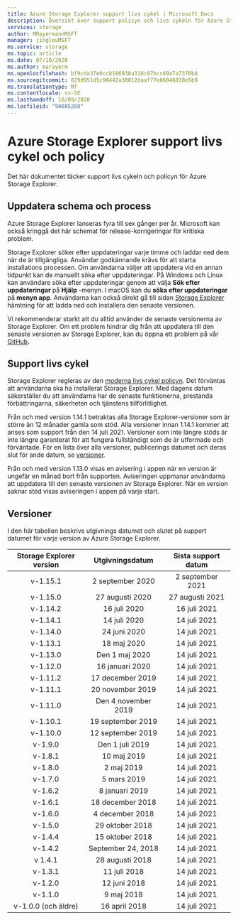 ```yaml
---
title: Azure Storage Explorer support livs cykel | Microsoft Docs
description: Översikt över support policyn och livs cykeln för Azure Storage Explorer
services: storage
author: MRayermannMSFT
manager: jinglouMSFT
ms.service: storage
ms.topic: article
ms.date: 07/10/2020
ms.author: marayerm
ms.openlocfilehash: bf9cda37e0cc8186938a316c87bcc69a7a7370b8
ms.sourcegitcommit: 829d951d5c90442a38012daaf77e86046018e5b9
ms.translationtype: MT
ms.contentlocale: sv-SE
ms.lasthandoff: 10/09/2020
ms.locfileid: "90085288"
---
```

# <a name="azure-storage-explorer-support-lifecycle-and-policy"></a>Azure Storage Explorer support livs cykel och policy

Det här dokumentet täcker support livs cykeln och policyn för Azure Storage Explorer.

## <a name="update-schedule-and-process"></a>Uppdatera schema och process

Azure Storage Explorer lanseras fyra till sex gånger per år. Microsoft kan också kringgå det här schemat för release-korrigeringar för kritiska problem.

Storage Explorer söker efter uppdateringar varje timme och laddar ned dem när de är tillgängliga. Användar godkännande krävs för att starta installations processen. Om användarna väljer att uppdatera vid en annan tidpunkt kan de manuellt söka efter uppdateringar. På Windows och Linux kan användare söka efter uppdateringar genom att välja **Sök efter uppdateringar** på **Hjälp** -menyn. I macOS kan du **söka efter uppdateringar** på **menyn app**. Användarna kan också direkt gå till sidan [Storage Explorer](https://azure.microsoft.com/features/storage-explorer/) hämtning för att ladda ned och installera den senaste versionen.

Vi rekommenderar starkt att du alltid använder de senaste versionerna av Storage Explorer. Om ett problem hindrar dig från att uppdatera till den senaste versionen av Storage Explorer, kan du öppna ett problem på vår [GitHub](https://github.com/microsoft/AzureStorageExplorer).

## <a name="support-lifecycle"></a>Support livs cykel

Storage Explorer regleras av den [moderna livs cykel policyn](https://support.microsoft.com/help/30881/modern-lifecycle-policy). Det förväntas att användarna ska ha installerat Storage Explorer. Med dagens datum säkerställer du att användarna har de senaste funktionerna, prestanda förbättringarna, säkerheten och tjänstens tillförlitlighet.

Från och med version 1.14.1 betraktas alla Storage Explorer-versioner som är större än 12 månader gamla som stöd. Alla versioner innan 1.14.1 kommer att anses som support från den 14 juli 2021. Versioner som inte längre stöds är inte längre garanterat för att fungera fullständigt som de är utformade och förväntade. För en lista över alla versioner, publicerings datumet och deras slut för ande datum, se [versioner](#releases).

Från och med version 1.13.0 visas en avisering i appen när en version är ungefär en månad bort från supporten. Aviseringen uppmanar användarna att uppdatera till den senaste versionen av Storage Explorer. När en version saknar stöd visas aviseringen i appen på varje start.

## <a name="releases"></a>Versioner

I den här tabellen beskrivs utgivnings datumet och slutet på support datumet för varje version av Azure Storage Explorer.

| Storage Explorer version  | Utgivningsdatum       | Sista support datum |
|:-------------------------:|:------------------:|:-------------------:|
| v-1.15.1                   | 2 september 2020  | 2 september 2021   |
| v-1.15.0                   | 27 augusti 2020    | 27 augusti 2021     |
| v-1.14.2                   | 16 juli 2020      | 16 juli 2021       |
| v-1.14.1                   | 14 juli 2020      | 14 juli 2021       |
| v-1.14.0                   | 24 juni 2020      | 14 juli 2021       |
| v-1.13.1                   | 18 maj 2020       | 14 juli 2021       |
| v-1.13.0                   | Den 1 maj 2020        | 14 juli 2021       |
| v-1.12.0                   | 16 januari 2020   | 14 juli 2021       |
| v-1.11.2                   | 17 december 2019  | 14 juli 2021       |
| v-1.11.1                   | 20 november 2019  | 14 juli 2021       |
| v-1.11.0                   | Den 4 november 2019   | 14 juli 2021       |
| v-1.10.1                   | 19 september 2019 | 14 juli 2021       |
| v-1.10.0                   | 12 september 2019 | 14 juli 2021       |
| v-1.9.0                    | Den 1 juli 2019       | 14 juli 2021       |
| v-1.8.1                    | 10 maj 2019       | 14 juli 2021       |
| v-1.8.0                    | 2 maj 2019        | 14 juli 2021       |
| v-1.7.0                    | 5 mars 2019      | 14 juli 2021       |
| v-1.6.2                    | 8 januari 2019    | 14 juli 2021       |
| v-1.6.1                    | 18 december 2018  | 14 juli 2021       |
| v-1.6.0                    | 4 december 2018   | 14 juli 2021       |
| v-1.5.0                    | 29 oktober 2018   | 14 juli 2021       |
| v-1.4.4                    | 15 oktober 2018   | 14 juli 2021       |
| v-1.4.2                    | September 24, 2018 | 14 juli 2021       |
| v 1.4.1                    | 28 augusti 2018    | 14 juli 2021       |
| v-1.3.1                    | 11 juli 2018      | 14 juli 2021       |
| v-1.2.0                    | 12 juni 2018      | 14 juli 2021       |
| v-1.1.0                    | 9 maj 2018        | 14 juli 2021       |
| v-1.0.0 (och äldre)        | 16 april 2018     | 14 juli 2021       |
